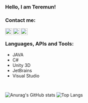 ### Hello, I am Teremun!

### Contact me:
[<img align="left" alt="TeremunArt | Discord" width="22px" src="https://cdn.jsdelivr.net/npm/simple-icons@5.16.0/icons/discord.svg" />][discord]
[<img align="left" alt="TeremunArt | Twitter" width="22px" src="https://cdn.jsdelivr.net/npm/simple-icons@5.16.0/icons/twitter.svg" />][twitter]
[<img align="left" alt="TeremunArt | Instagram" width="22px" src="https://cdn.jsdelivr.net/npm/simple-icons@5.16.0/icons/instagram.svg" />][instagram]
<br/>

### Languages, APIs and Tools:
- JAVA
- C#
- Unity 3D
- JetBrains
- Visual Studio
<br/>


![Anurag's GitHub stats](https://github-readme-stats.vercel.app/api?username=teremunart&show_icons=true)
![Top Langs](https://github-readme-stats.vercel.app/api/top-langs/?username=teremunart&langs_count=15)

[twitter]: https://twitter.com/teremunart
[instagram]: https://instagram.com/teremunart
[discord]: https://discord.gg/aRQWMhEXJu
